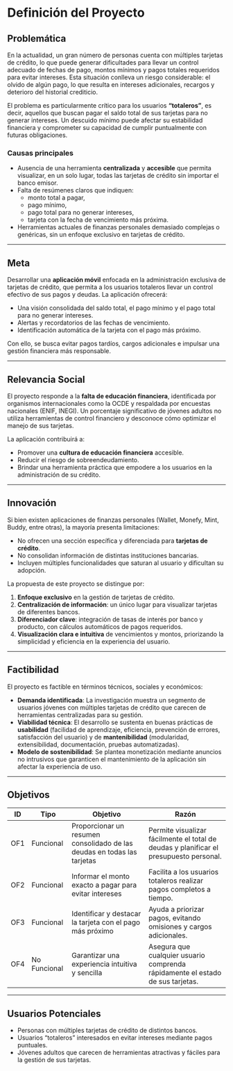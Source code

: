 # Definición del Proyecto  

## Problemática  
En la actualidad, un gran número de personas cuenta con múltiples tarjetas de crédito, lo que puede generar dificultades para llevar un control adecuado de fechas de pago, montos mínimos y pagos totales requeridos para evitar intereses. Esta situación conlleva un riesgo considerable: el olvido de algún pago, lo que resulta en intereses adicionales, recargos y deterioro del historial crediticio.  

El problema es particularmente crítico para los usuarios **“totaleros”**, es decir, aquellos que buscan pagar el saldo total de sus tarjetas para no generar intereses. Un descuido mínimo puede afectar su estabilidad financiera y comprometer su capacidad de cumplir puntualmente con futuras obligaciones.  

### Causas principales  
- Ausencia de una herramienta **centralizada** y **accesible** que permita visualizar, en un solo lugar, todas las tarjetas de crédito sin importar el banco emisor.  
- Falta de resúmenes claros que indiquen:  
  - monto total a pagar,  
  - pago mínimo,  
  - pago total para no generar intereses,  
  - tarjeta con la fecha de vencimiento más próxima.  
- Herramientas actuales de finanzas personales demasiado complejas o genéricas, sin un enfoque exclusivo en tarjetas de crédito.  

---

## Meta  
Desarrollar una **aplicación móvil** enfocada en la administración exclusiva de tarjetas de crédito, que permita a los usuarios totaleros llevar un control efectivo de sus pagos y deudas. La aplicación ofrecerá:  
- Una visión consolidada del saldo total, el pago mínimo y el pago total para no generar intereses.  
- Alertas y recordatorios de las fechas de vencimiento.  
- Identificación automática de la tarjeta con el pago más próximo.  

Con ello, se busca evitar pagos tardíos, cargos adicionales e impulsar una gestión financiera más responsable.  

---

## Relevancia Social  
El proyecto responde a la **falta de educación financiera**, identificada por organismos internacionales como la OCDE y respaldada por encuestas nacionales (ENIF, INEGI). Un porcentaje significativo de jóvenes adultos no utiliza herramientas de control financiero y desconoce cómo optimizar el manejo de sus tarjetas.  

La aplicación contribuirá a:  
- Promover una **cultura de educación financiera** accesible.  
- Reducir el riesgo de sobreendeudamiento.  
- Brindar una herramienta práctica que empodere a los usuarios en la administración de su crédito.  

---

## Innovación  
Si bien existen aplicaciones de finanzas personales (Wallet, Monefy, Mint, Buddy, entre otras), la mayoría presenta limitaciones:  
- No ofrecen una sección específica y diferenciada para **tarjetas de crédito**.  
- No consolidan información de distintas instituciones bancarias.  
- Incluyen múltiples funcionalidades que saturan al usuario y dificultan su adopción.  

La propuesta de este proyecto se distingue por:  
1. **Enfoque exclusivo** en la gestión de tarjetas de crédito.  
2. **Centralización de información**: un único lugar para visualizar tarjetas de diferentes bancos.  
3. **Diferenciador clave**: integración de tasas de interés por banco y producto, con cálculos automáticos de pagos requeridos.  
4. **Visualización clara e intuitiva** de vencimientos y montos, priorizando la simplicidad y eficiencia en la experiencia del usuario.  

---

## Factibilidad  
El proyecto es factible en términos técnicos, sociales y económicos:  

- **Demanda identificada**: La investigación muestra un segmento de usuarios jóvenes con múltiples tarjetas de crédito que carecen de herramientas centralizadas para su gestión.  
- **Viabilidad técnica**: El desarrollo se sustenta en buenas prácticas de **usabilidad** (facilidad de aprendizaje, eficiencia, prevención de errores, satisfacción del usuario) y de **mantenibilidad** (modularidad, extensibilidad, documentación, pruebas automatizadas).  
- **Modelo de sostenibilidad**: Se plantea monetización mediante anuncios no intrusivos que garanticen el mantenimiento de la aplicación sin afectar la experiencia de uso.  

---

## Objetivos  

| ID   | Tipo         | Objetivo                                                                 | Razón                                                                                     |
|------|--------------|--------------------------------------------------------------------------|-------------------------------------------------------------------------------------------|
| OF1  | Funcional    | Proporcionar un resumen consolidado de las deudas en todas las tarjetas  | Permite visualizar fácilmente el total de deudas y planificar el presupuesto personal.     |
| OF2  | Funcional    | Informar el monto exacto a pagar para evitar intereses                   | Facilita a los usuarios totaleros realizar pagos completos a tiempo.                      |
| OF3  | Funcional    | Identificar y destacar la tarjeta con el pago más próximo                | Ayuda a priorizar pagos, evitando omisiones y cargos adicionales.                         |
| OF4  | No Funcional | Garantizar una experiencia intuitiva y sencilla                         | Asegura que cualquier usuario comprenda rápidamente el estado de sus tarjetas.            |  

---

## Usuarios Potenciales  
- Personas con múltiples tarjetas de crédito de distintos bancos.  
- Usuarios “totaleros” interesados en evitar intereses mediante pagos puntuales.  
- Jóvenes adultos que carecen de herramientas atractivas y fáciles para la gestión de sus tarjetas.  
